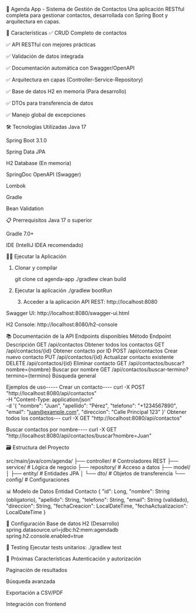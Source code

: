 📱 Agenda App - Sistema de Gestión de Contactos
Una aplicación RESTful completa para gestionar contactos, desarrollada con Spring Boot y arquitectura en capas.

🚀 Características
✅ CRUD Completo de contactos

✅ API RESTful con mejores prácticas

✅ Validación de datos integrada

✅ Documentación automática con Swagger/OpenAPI

✅ Arquitectura en capas (Controller-Service-Repository)

✅ Base de datos H2 en memoria (Para desarrollo)

✅ DTOs para transferencia de datos

✅ Manejo global de excepciones

🛠️ Tecnologías Utilizadas
Java 17

Spring Boot 3.1.0

Spring Data JPA

H2 Database (En memoria)

SpringDoc OpenAPI (Swagger)

Lombok

Gradle

Bean Validation

📋 Prerrequisitos
Java 17 o superior

Gradle 7.0+

IDE (IntelliJ IDEA recomendado)

🏃‍♂️ Ejecutar la Aplicación
1. Clonar y compilar

   git clone <tu-repositorio>
cd agenda-app
./gradlew clean build

2. Ejecutar la aplicación
   ./gradlew bootRun


   3. Acceder a la aplicación
API REST: http://localhost:8080

Swagger UI: http://localhost:8080/swagger-ui.html

H2 Console: http://localhost:8080/h2-console

📚 Documentación de la API
Endpoints disponibles
Método	Endpoint	Descripción
GET	/api/contactos	Obtener todos los contactos
GET	/api/contactos/{id}	Obtener contacto por ID
POST	/api/contactos	Crear nuevo contacto
PUT	/api/contactos/{id}	Actualizar contacto existente
DELETE	/api/contactos/{id}	Eliminar contacto
GET	/api/contactos/buscar?nombre={nombre}	Buscar por nombre
GET	/api/contactos/buscar-termino?termino={termino}	Búsqueda general

Ejemplos de uso-----
Crear un contacto----
curl -X POST "http://localhost:8080/api/contactos" \
  -H "Content-Type: application/json" \
  -d '{
    "nombre": "Juan",
    "apellido": "Pérez",
    "telefono": "+1234567890",
    "email": "juan@example.com",
    "direccion": "Calle Principal 123"
  }'
  Obtener todos los contactos---
  curl -X GET "http://localhost:8080/api/contactos"

  Buscar contactos por nombre----
  curl -X GET "http://localhost:8080/api/contactos/buscar?nombre=Juan"

  🗃️ Estructura del Proyecto

  src/main/java/com/agenda/
├── controller/          # Controladores REST
├── service/            # Lógica de negocio
├── repository/         # Acceso a datos
├── model/
│   ├── entity/         # Entidades JPA
│   └── dto/           # Objetos de transferencia
└── config/            # Configuraciones

📊 Modelo de Datos
Entidad Contacto
{
  "id": Long,
  "nombre": String (obligatorio),
  "apellido": String,
  "telefono": String,
  "email": String (validado),
  "direccion": String,
  "fechaCreacion": LocalDateTime,
  "fechaActualizacion": LocalDateTime
}

🔧 Configuración
Base de datos H2 (Desarrollo)
spring.datasource.url=jdbc:h2:mem:agendadb
spring.h2.console.enabled=true

🧪 Testing
Ejecutar tests unitarios:
./gradlew test

🎯 Próximas Características
Autenticación y autorización

Paginación de resultados

Búsqueda avanzada

Exportación a CSV/PDF

Integración con frontend
